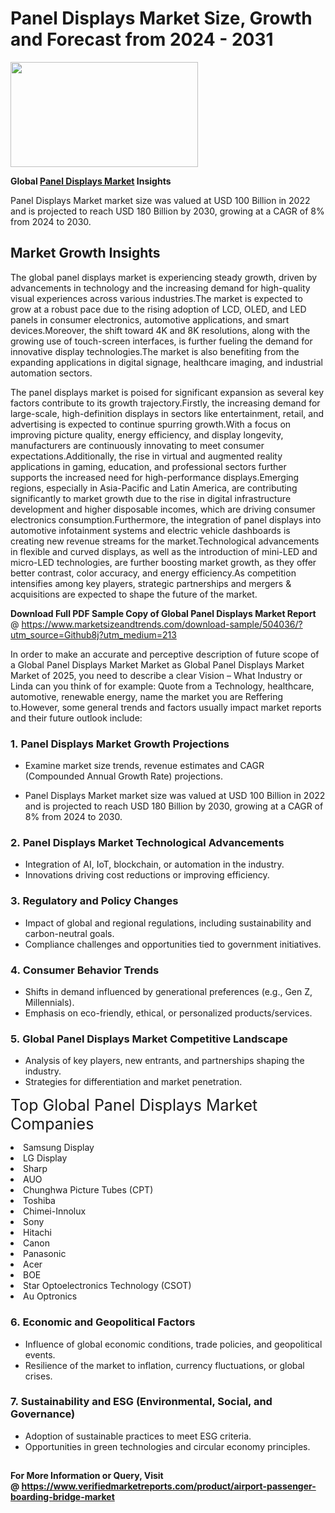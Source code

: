 <H1>Panel Displays Market Size, Growth and Forecast from 2024 - 2031</H1><img class="aligncenter size-medium wp-image-584254" src="https://thirdeyenews.in/wp-content/uploads/2024/09/Global-Market-Research-300x168.jpeg" alt="" width="300" height="168" /><p><strong>Global&nbsp;<a href="https://www.marketsizeandtrends.com/download-sample/504036/?utm_source=Github8j?utm_medium=213">Panel Displays Market</a> Insights</strong></p><p>Panel Displays Market market size was valued at USD 100 Billion in 2022 and is projected to reach USD 180 Billion by 2030, growing at a CAGR of 8% from 2024 to 2030.</p><p><h2>Market Growth Insights</h2> <p>The global panel displays market is experiencing steady growth, driven by advancements in technology and the increasing demand for high-quality visual experiences across various industries.The market is expected to grow at a robust pace due to the rising adoption of LCD, OLED, and LED panels in consumer electronics, automotive applications, and smart devices.Moreover, the shift toward 4K and 8K resolutions, along with the growing use of touch-screen interfaces, is further fueling the demand for innovative display technologies.The market is also benefiting from the expanding applications in digital signage, healthcare imaging, and industrial automation sectors.</p> <p>The panel displays market is poised for significant expansion as several key factors contribute to its growth trajectory.Firstly, the increasing demand for large-scale, high-definition displays in sectors like entertainment, retail, and advertising is expected to continue spurring growth.With a focus on improving picture quality, energy efficiency, and display longevity, manufacturers are continuously innovating to meet consumer expectations.Additionally, the rise in virtual and augmented reality applications in gaming, education, and professional sectors further supports the increased need for high-performance displays.Emerging regions, especially in Asia-Pacific and Latin America, are contributing significantly to market growth due to the rise in digital infrastructure development and higher disposable incomes, which are driving consumer electronics consumption.Furthermore, the integration of panel displays into automotive infotainment systems and electric vehicle dashboards is creating new revenue streams for the market.Technological advancements in flexible and curved displays, as well as the introduction of mini-LED and micro-LED technologies, are further boosting market growth, as they offer better contrast, color accuracy, and energy efficiency.As competition intensifies among key players, strategic partnerships and mergers & acquisitions are expected to shape the future of the market.</p> <p><span class=""><strong>Download Full PDF Sample Copy of Global Panel Displays Market Report</strong> @ <a href="https://www.marketsizeandtrends.com/download-sample/504036/?utm_source=Github8j?utm_medium=213" target="_blank">https://www.marketsizeandtrends.com/download-sample/504036/?utm_source=Github8j?utm_medium=213</a></span></p><p>In order to make an accurate and perceptive description of future scope of a Global&nbsp;Panel Displays Market Market as Global&nbsp;Panel Displays Market Market of 2025, you need to describe a clear Vision &ndash; What Industry or Linda can you think of for example: Quote from a Technology, healthcare, automotive, renewable energy, name the market you are Reffering to.However, some general trends and factors usually impact market reports and their future outlook include:</p><h3>1.&nbsp;<strong>Panel Displays Market Growth Projections</strong></h3><ul><li>Examine market size trends, revenue estimates and CAGR (Compounded Annual Growth Rate) projections.</li><li><p>Panel Displays Market market size was valued at USD 100 Billion in 2022 and is projected to reach USD 180 Billion by 2030, growing at a CAGR of 8% from 2024 to 2030.</p></li></ul><h3>2.&nbsp;<strong>Panel Displays Market Technological Advancements</strong></h3><ul><li>Integration of AI, IoT, blockchain, or automation in the industry.</li><li>Innovations driving cost reductions or improving efficiency.</li></ul><h3>3.&nbsp;<strong>Regulatory and Policy Changes</strong></h3><ul><li>Impact of global and regional regulations, including sustainability and carbon-neutral goals.</li><li>Compliance challenges and opportunities tied to government initiatives.</li></ul><h3>4.&nbsp;<strong>Consumer Behavior Trends</strong></h3><ul><li>Shifts in demand influenced by generational preferences (e.g., Gen Z, Millennials).</li><li>Emphasis on eco-friendly, ethical, or personalized products/services.</li></ul><h3>5.&nbsp;<strong>Global Panel Displays Market Competitive Landscape</strong></h3><ul><li>Analysis of key players, new entrants, and partnerships shaping the industry.</li><li>Strategies for differentiation and market penetration.</li></ul><p data-pm-slice="1 1 []"><span style="color: inherit; font-family: inherit; font-size: 25px;">Top Global Panel Displays Market Companies</span></p><div class="" data-test-id=""><p><li>Samsung Display</li><li> LG Display</li><li> Sharp</li><li> AUO</li><li> Chunghwa Picture Tubes (CPT)</li><li> Toshiba</li><li> Chimei-Innolux</li><li> Sony</li><li> Hitachi</li><li> Canon</li><li> Panasonic</li><li> Acer</li><li> BOE</li><li> Star Optoelectronics Technology (CSOT)</li><li> Au Optronics</li></p></div><h3>6.&nbsp;<strong>Economic and Geopolitical Factors</strong></h3><ul><li>Influence of global economic conditions, trade policies, and geopolitical events.</li><li>Resilience of the market to inflation, currency fluctuations, or global crises.</li></ul><h3>7.&nbsp;<strong>Sustainability and ESG (Environmental, Social, and Governance)</strong></h3><ul><li>Adoption of sustainable practices to meet ESG criteria.</li><li>Opportunities in green technologies and circular economy principles.</li></ul><h2><strong style="font-size: 14px;">For More Information or Query, Visit @&nbsp;</strong><a style="background-color: #ffffff; font-size: 14px;" href="https://www.marketsizeandtrends.com/report/panel-displays-market/" target="_blank">https://www.verifiedmarketreports.com/product/airport-passenger-boarding-bridge-market</a></h2>